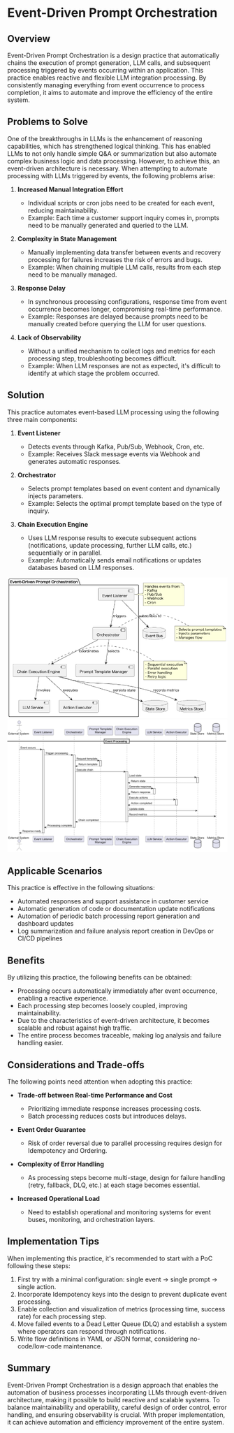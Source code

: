 # Event-Driven Prompt Orchestration

## Overview

Event-Driven Prompt Orchestration is a design practice that automatically chains the execution of prompt generation, LLM calls, and subsequent processing triggered by events occurring within an application. This practice enables reactive and flexible LLM integration processing. By consistently managing everything from event occurrence to process completion, it aims to automate and improve the efficiency of the entire system.

## Problems to Solve

One of the breakthroughs in LLMs is the enhancement of reasoning capabilities, which has strengthened logical thinking. This has enabled LLMs to not only handle simple Q&A or summarization but also automate complex business logic and data processing. However, to achieve this, an event-driven architecture is necessary. When attempting to automate processing with LLMs triggered by events, the following problems arise:

1. **Increased Manual Integration Effort**
   - Individual scripts or cron jobs need to be created for each event, reducing maintainability.
   - Example: Each time a customer support inquiry comes in, prompts need to be manually generated and queried to the LLM.

2. **Complexity in State Management**
   - Manually implementing data transfer between events and recovery processing for failures increases the risk of errors and bugs.
   - Example: When chaining multiple LLM calls, results from each step need to be manually managed.

3. **Response Delay**
   - In synchronous processing configurations, response time from event occurrence becomes longer, compromising real-time performance.
   - Example: Responses are delayed because prompts need to be manually created before querying the LLM for user questions.

4. **Lack of Observability**
   - Without a unified mechanism to collect logs and metrics for each processing step, troubleshooting becomes difficult.
   - Example: When LLM responses are not as expected, it's difficult to identify at which stage the problem occurred.

## Solution

This practice automates event-based LLM processing using the following three main components:

1. **Event Listener**
   - Detects events through Kafka, Pub/Sub, Webhook, Cron, etc.
   - Example: Receives Slack message events via Webhook and generates automatic responses.

2. **Orchestrator**
   - Selects prompt templates based on event content and dynamically injects parameters.
   - Example: Selects the optimal prompt template based on the type of inquiry.

3. **Chain Execution Engine**
   - Uses LLM response results to execute subsequent actions (notifications, update processing, further LLM calls, etc.) sequentially or in parallel.
   - Example: Automatically sends email notifications or updates databases based on LLM responses.

![img](uml/images/event_driven_prompt_orchestration_pattern.png)
![img](uml/images/event_driven_prompt_orchestration_sequence.png)

## Applicable Scenarios

This practice is effective in the following situations:

- Automated responses and support assistance in customer service
- Automatic generation of code or documentation update notifications
- Automation of periodic batch processing report generation and dashboard updates
- Log summarization and failure analysis report creation in DevOps or CI/CD pipelines

## Benefits

By utilizing this practice, the following benefits can be obtained:

- Processing occurs automatically immediately after event occurrence, enabling a reactive experience.
- Each processing step becomes loosely coupled, improving maintainability.
- Due to the characteristics of event-driven architecture, it becomes scalable and robust against high traffic.
- The entire process becomes traceable, making log analysis and failure handling easier.

## Considerations and Trade-offs

The following points need attention when adopting this practice:

- **Trade-off between Real-time Performance and Cost**
  - Prioritizing immediate response increases processing costs.
  - Batch processing reduces costs but introduces delays.

- **Event Order Guarantee**
  - Risk of order reversal due to parallel processing requires design for Idempotency and Ordering.

- **Complexity of Error Handling**
  - As processing steps become multi-stage, design for failure handling (retry, fallback, DLQ, etc.) at each stage becomes essential.

- **Increased Operational Load**
  - Need to establish operational and monitoring systems for event buses, monitoring, and orchestration layers.

## Implementation Tips

When implementing this practice, it's recommended to start with a PoC following these steps:

1. First try with a minimal configuration: single event → single prompt → single action.
2. Incorporate Idempotency keys into the design to prevent duplicate event processing.
3. Enable collection and visualization of metrics (processing time, success rate) for each processing step.
4. Move failed events to a Dead Letter Queue (DLQ) and establish a system where operators can respond through notifications.
5. Write flow definitions in YAML or JSON format, considering no-code/low-code maintenance.

## Summary

Event-Driven Prompt Orchestration is a design approach that enables the automation of business processes incorporating LLMs through event-driven architecture, making it possible to build reactive and scalable systems. To balance maintainability and operability, careful design of order control, error handling, and ensuring observability is crucial. With proper implementation, it can achieve automation and efficiency improvement of the entire system.
